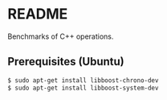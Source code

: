 # README

Benchmarks of C++ operations.

## Prerequisites (Ubuntu)

```sh
$ sudo apt-get install libboost-chrono-dev
$ sudo apt-get install libboost-system-dev
```
